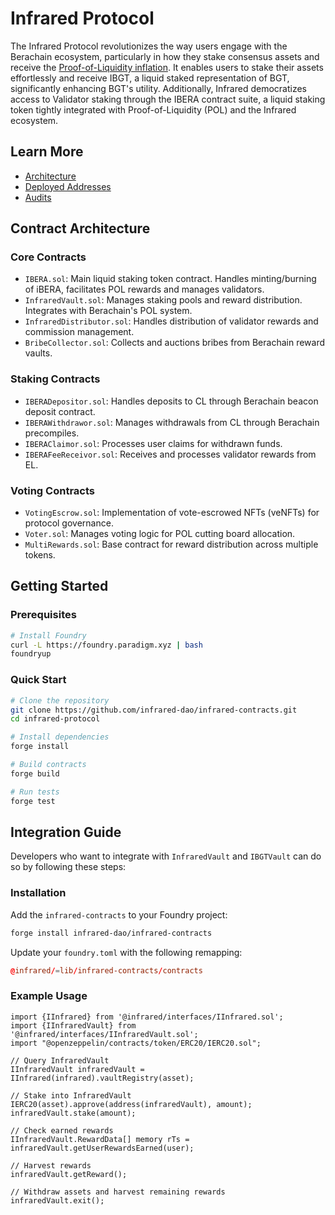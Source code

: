 # Infrared Protocol

The Infrared Protocol revolutionizes the way users engage with the Berachain ecosystem, particularly in how they stake consensus assets and receive the [Proof-of-Liquidity inflation](https://docs.berachain.com/learn/what-is-proof-of-liquidity#what-is-proof-of-liquidity). It enables users to stake their assets effortlessly and receive IBGT, a liquid staked representation of BGT, significantly enhancing BGT's utility. Additionally, Infrared democratizes access to Validator staking through the IBERA contract suite, a liquid staking token tightly integrated with Proof-of-Liquidity (POL) and the Infrared ecosystem.

## Learn More
- [Architecture](https://docs.infrared.finance/developers/architecture)
- [Deployed Addresses](https://docs.infrared.finance/testnet/deployments)
- [Audits](https://docs.infrared.finance/developers/audits)

## Contract Architecture

### Core Contracts

- `IBERA.sol`: Main liquid staking token contract. Handles minting/burning of iBERA, facilitates POL rewards and manages validators.
- `InfraredVault.sol`: Manages staking pools and reward distribution. Integrates with Berachain's POL system.
- `InfraredDistributor.sol`: Handles distribution of validator rewards and commission management.
- `BribeCollector.sol`: Collects and auctions bribes from Berachain reward vaults.

### Staking Contracts

- `IBERADepositor.sol`: Handles deposits to CL through Berachain beacon deposit contract.
- `IBERAWithdrawor.sol`: Manages withdrawals from CL through Berachain precompiles.
- `IBERAClaimor.sol`: Processes user claims for withdrawn funds.
- `IBERAFeeReceivor.sol`: Receives and processes validator rewards from EL.

### Voting Contracts

- `VotingEscrow.sol`: Implementation of vote-escrowed NFTs (veNFTs) for protocol governance.
- `Voter.sol`: Manages voting logic for POL cutting board allocation.
- `MultiRewards.sol`: Base contract for reward distribution across multiple tokens.

## Getting Started

### Prerequisites

```bash
# Install Foundry
curl -L https://foundry.paradigm.xyz | bash
foundryup
```

### Quick Start

```bash
# Clone the repository
git clone https://github.com/infrared-dao/infrared-contracts.git
cd infrared-protocol

# Install dependencies
forge install

# Build contracts
forge build

# Run tests
forge test

```

## Integration Guide

Developers who want to integrate with `InfraredVault` and `IBGTVault` can do so by following these steps:

### Installation

Add the `infrared-contracts` to your Foundry project:
```bash
forge install infrared-dao/infrared-contracts
```

Update your `foundry.toml` with the following remapping:
```toml
@infrared/=lib/infrared-contracts/contracts
```

### Example Usage
```solidity
import {IInfrared} from '@infrared/interfaces/IInfrared.sol';
import {IInfraredVault} from '@infrared/interfaces/IInfraredVault.sol';
import "@openzeppelin/contracts/token/ERC20/IERC20.sol";

// Query InfraredVault
IInfraredVault infraredVault = IInfrared(infrared).vaultRegistry(asset);

// Stake into InfraredVault
IERC20(asset).approve(address(infraredVault), amount);
infraredVault.stake(amount);

// Check earned rewards
IInfraredVault.RewardData[] memory rTs = infraredVault.getUserRewardsEarned(user);

// Harvest rewards
infraredVault.getReward();

// Withdraw assets and harvest remaining rewards
infraredVault.exit();
```

